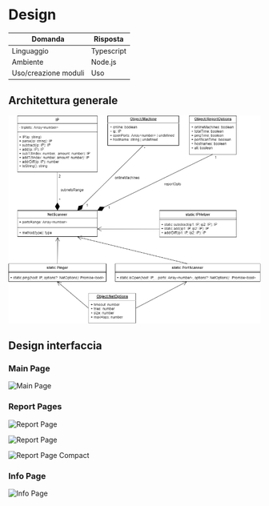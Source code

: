 # Design

| Domanda              | Risposta   |
|----------------------|------------|
| Linguaggio           | Typescript |
| Ambiente             | Node.js    |
| Uso/creazione moduli | Uso        |

## Architettura generale

![diagram](netscannerUML.png?raw=true "UML Diagram")

## Design interfaccia

### Main Page

![Main Page](Pages/MainPage.png?raw=true "Main Page")

### Report Pages

![Report Page](Pages/ReportPageGeneral.png?raw=true "General Report")

![Report Page](Pages/ReportPage.png?raw=true "Report")

![Report Page Compact](Pages/ReportPageCompact.png?raw=true "Main Page")

### Info Page

![Info Page](Pages/InfoPage.png?raw=true "Info Page")